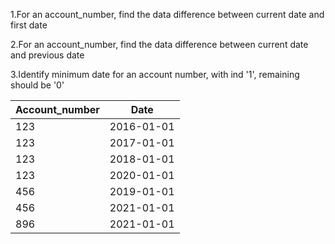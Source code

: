 
1.For an account_number, find the data difference between current date and first date

2.For an account_number, find the data difference between current date and previous date

3.Identify minimum date for an account number, with ind '1', remaining should be '0'



|Account_number|Date|
|--------------|----|
|123|2016-01-01|
|123|2017-01-01|
|123|2018-01-01|
|123|2020-01-01|
|456|2019-01-01|
|456|2021-01-01|
|896|2021-01-01|


